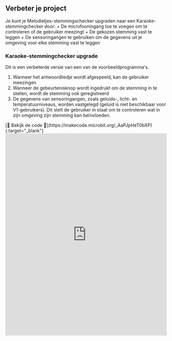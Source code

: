 ## Verbeter je project

<div style="display: flex; flex-wrap: wrap">
<div style="flex-basis: 200px; flex-grow: 1; margin-right: 15px;">
Je kunt je Melodietjes-stemmingschecker upgraden naar een Karaoke-stemmingchecker door:
+ De microfooningang toe te voegen om te controleren of de gebruiker meezingt
+ De gekozen stemming vast te leggen
+ De sensoringangen te gebruiken om de gegevens uit je omgeving voor elke stemming vast te leggen
</div>
</div>

<div style="display: flex; flex-wrap: wrap">
<div style="flex-basis: 200px; flex-grow: 1">  

### Karaoke-stemmingchecker upgrade

Dit is een verbeterde versie van een van de voorbeeldprogramma's.

1. Wanneer het antwoordliedje wordt afgespeeld, kan de gebruiker meezingen
2. Wanneer de gebeurtenisknop wordt ingedrukt om de stemming in te stellen, wordt de stemming ook geregistreerd
3. De gegevens van sensoringangen, zoals geluids-, licht- en temperatuurniveaus, worden vastgelegd (geluid is niet beschikbaar voor V1-gebruikers). Dit stelt de gebruiker in staat om te controleren wat in zijn omgeving zijn stemming kan beïnvloeden.

</div>
<div>
[👀 Bekijk de code 👀](https://makecode.microbit.org/_AaPJpHeT0bXP){:target="_blank"}
<div style="position:relative;height:0;padding-bottom:125%;overflow:hidden;"><iframe style="position:absolute;top:0;left:0;width:100%;height:100%;" src="https://makecode.microbit.org/---run?id=_AaPJpHeT0bXP" allowfullscreen="allowfullscreen" sandbox="allow-popups allow-forms allow-scripts allow-same-origin" frameborder="0"></iframe></div>

</div>
